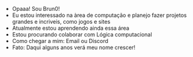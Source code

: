 - Opaaa! Sou Brun0!
- Eu estou interessado na àrea de computação e planejo fazer projetos grandes e incriveis, como jogos e sites
- Atualmente estou aprendendo ainda essa área
- Estou procurando colaborar com Lógica computacional
- Como chegar a mim: Email ou Discord
- Fato: Daqui alguns anos verá meu nome crescer!

<!---
Brun0GM77/Brun0GM77 is a ✨ special ✨ repository because its `README.md` (this file) appears on your GitHub profile.
You can click the Preview link to take a look at your changes.
--->
